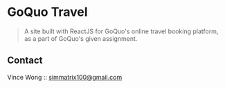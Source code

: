 # GoQuo Travel

> A site built with ReactJS for GoQuo's online travel booking platform, as a part of GoQuo's given assignment.

## Contact

Vince Wong :: simmatrix100@gmail.com
